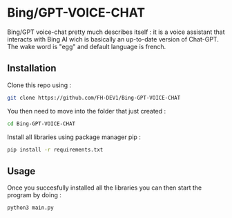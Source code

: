 # Bing/GPT-VOICE-CHAT
Bing/GPT voice-chat pretty much describes itself : it is a voice assistant that interacts with Bing AI wich is basically an up-to-date version of Chat-GPT. The wake word is "egg" and default language is french.
## Installation
Clone this repo using :
```bash
git clone https://github.com/FH-DEV1/Bing-GPT-VOICE-CHAT
```
You then need to move into the folder that just created :
```bash
cd Bing-GPT-VOICE-CHAT
```
Install all libraries using package manager pip :
```bash
pip install -r requirements.txt
```

## Usage
Once you succesfully installed all the libraries you can then start the program by doing :
```bash
python3 main.py
```
